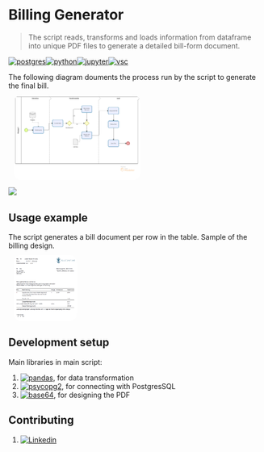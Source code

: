 # Billing Generator
> The script reads, transforms and loads information from dataframe into unique PDF files to generate a detailed bill-form document.

[![postgres][postgres-badge]][postgres-link][![python][python-badge]][python-link][![jupyter][jupyter-badge]][jupyter-link][![vsc][vsc-badge]][vsc-link]

The following diagram douments the process run by the script to generate the final bill.
<img src="billing_generator.png" height="10%" width="25%" style = "display: block;margin-left: auto;margin-right: auto;width: 50%;margin:10px;border-radius: 1rem;">

![](header.png)

## Usage example

The script generates a bill document per row in the table. Sample of the billing design.
<img src="example_billing.png" height="10%" width="25%" style = "display: block;margin-left: auto;margin-right: auto;width: 25%;margin:10px;border-radius: 1rem;">


## Development setup

Main libraries in main script:

1. [![pandas][python-pandas-badge]][python-pandas-url], for data transformation
2. [![psycopg2][python-psycopg2-badge]][python-psycopg2-url], for connecting with PostgresSQL
3. [![base64][python-base64-badge]][python-base64-url], for designing the PDF

## Contributing

1.  [![Linkedin][linkedin-badge]][linkedin-url]

<!-- Markdown link & img dfn's -->
[python-pandas-badge]: https://img.shields.io/badge/python-pandas-blue
[python-pandas-url]: https://pypi.org/project/pandas/
[python-psycopg2-badge]:https://img.shields.io/badge/python-psycopg2-green
[python-psycopg2-url]: https://pypi.org/project/psycopg/
[python-base64-badge]: https://img.shields.io/badge/python-base64-yellow
[python-base64-url]: https://pypi.org/project/pybase64/
[linkedin-badge]:https://img.shields.io/badge/LinkedIn-0077B5?style=for-the-badge&logo=linkedin&logoColor=white
[linkedin-url]:https://www.linkedin.com/in/berlangas/
[postgres-badge]:https://img.shields.io/badge/PostgreSQL-316192?style=for-the-badge&logo=postgresql&logoColor=white
[postgres-link]:https://www.postgresql.org/
[python-badge]:https://img.shields.io/badge/Python-FFD43B?style=for-the-badge&logo=python&logoColor=blue
[python-link]:https://www.python.org/
[jupyter-badge]:https://img.shields.io/badge/Jupyter-F37626.svg?&style=for-the-badge&logo=Jupyter&logoColor=white
[jupyter-link]:https://jupyter.org/
[vsc-badge]:https://img.shields.io/badge/VSCode-0078D4?style=for-the-badge&logo=visual%20studio%20code&logoColor=white
[vsc-link]:https://code.visualstudio.com/

